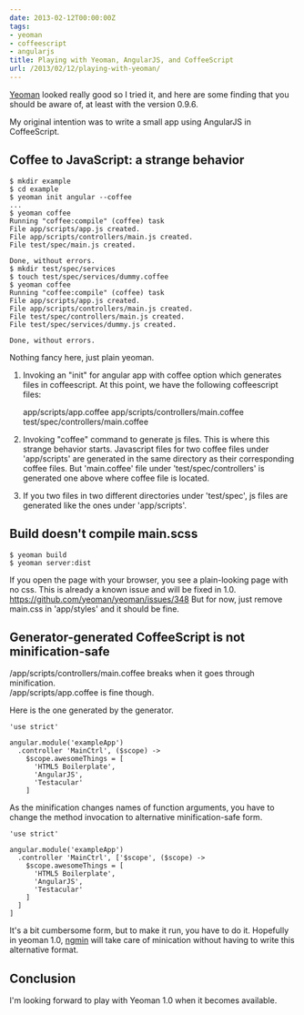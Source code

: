 ```yaml
---
date: 2013-02-12T00:00:00Z
tags:
- yeoman
- coffeescript
- angularjs
title: Playing with Yeoman, AngularJS, and CoffeeScript
url: /2013/02/12/playing-with-yeoman/
---
```


[Yeoman](http://yeoman.io/) looked really good so I tried it, and here are some finding that you should be aware of, at least with the version 0.9.6.

My original intention was to write a small app using AngularJS in CoffeeScript.

## Coffee to JavaScript: a strange behavior

    $ mkdir example
    $ cd example
    $ yeoman init angular --coffee
    ...
    $ yeoman coffee
    Running "coffee:compile" (coffee) task
    File app/scripts/app.js created.
    File app/scripts/controllers/main.js created.
    File test/spec/main.js created.

    Done, without errors.
    $ mkdir test/spec/services
    $ touch test/spec/services/dummy.coffee
    $ yeoman coffee
    Running "coffee:compile" (coffee) task
    File app/scripts/app.js created.
    File app/scripts/controllers/main.js created.
    File test/spec/controllers/main.js created.
    File test/spec/services/dummy.js created.

    Done, without errors.

Nothing fancy here, just plain yeoman.  
1. Invoking an "init" for angular app with coffee option which generates files in coffeescript. At this point, we have the following coffeescript files:

    app/scripts/app.coffee
    app/scripts/controllers/main.coffee
    test/spec/controllers/main.coffee

2. Invoking "coffee" command to generate js files. This is where this strange behavior starts. Javascript files for two coffee files under 'app/scripts' are generated in the same directory as their corresponding coffee files. But 'main.coffee' file under 'test/spec/controllers' is generated one above where coffee file is located.

3. If you two files in two different directories under 'test/spec', js files are generated like the ones under 'app/scripts'.

## Build doesn't compile main.scss

    $ yeoman build
    $ yeoman server:dist

If you open the page with your browser, you see a plain-looking page with no css.
This is already a known issue and will be fixed in 1.0.
<https://github.com/yeoman/yeoman/issues/348>
But for now, just remove main.css in 'app/styles' and it should be fine.

## Generator-generated CoffeeScript is not minification-safe

/app/scripts/controllers/main.coffee breaks when it goes through minification.  
/app/scripts/app.coffee is fine though.

Here is the one generated by the generator.

    'use strict'

    angular.module('exampleApp')
      .controller 'MainCtrl', ($scope) ->
        $scope.awesomeThings = [
          'HTML5 Boilerplate',
          'AngularJS',
          'Testacular'
        ]

As the minification changes names of function arguments, you have to change the method invocation to alternative minification-safe form.

    'use strict'

    angular.module('exampleApp')
      .controller 'MainCtrl', ['$scope', ($scope) ->
        $scope.awesomeThings = [
          'HTML5 Boilerplate',
          'AngularJS',
          'Testacular'
        ]
      ]
    ]

It's a bit cumbersome form, but to make it run, you have to do it. Hopefully in yeoman 1.0, [ngmin](https://github.com/btford/ngmin) will take care of minication without having to write this alternative format.

## Conclusion
I'm looking forward to play with Yeoman 1.0 when it becomes available.
